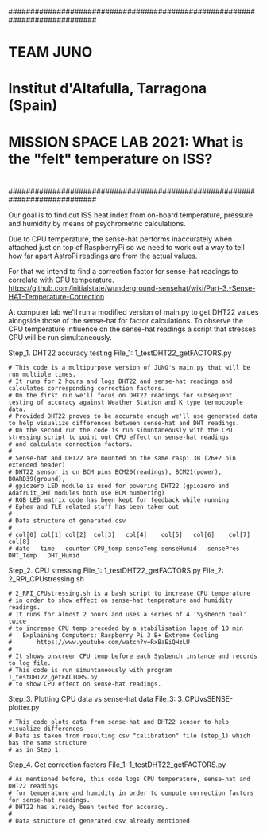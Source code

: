 ############################################################################
# TEAM JUNO
#
# Institut d'Altafulla, Tarragona (Spain)
#
# MISSION SPACE LAB 2021: What is the "felt" temperature on ISS?
#
############################################################################


Our goal is to find out ISS heat index from on-board temperature, pressure and humidity by means of psychrometric calculations.

Due to CPU temperature, the sense-hat performs inaccurately when attached just on top of RaspberryPi so we need to work out a way to tell how far apart AstroPi readings are from the actual values.

For that we intend to find a correction factor for sense-hat readings to correlate with CPU temperature.
	https://github.com/initialstate/wunderground-sensehat/wiki/Part-3.-Sense-HAT-Temperature-Correction

At computer lab we'll run a modified version of main.py to get DHT22 values alongside those of the sense-hat for factor calculations. To observe the CPU temperature influence on the sense-hat readings a script that stresses CPU will be run simultaneously.


Step_1. DHT22 accuracy testing
	File_1: 1_testDHT22_getFACTORS.py
	
	# This code is a multipurpose version of JUNO's main.py that will be run multiple times.
	# It runs for 2 hours and logs DHT22 and sense-hat readings and calculates corresponding correction factors.
	# On the first run we'll focus on DHT22 readings for subsequent testing of accuracy against Weather Station and K type termocouple data.
	# Provided DHT22 proves to be accurate enough we'll use generated data to help visualize differences between sense-hat and DHT readings.
	# On the second run the code is run simuntaneously with the CPU stressing script to point out CPU effect on sense-hat readings
	# and calculate correction factors.
	# 
	# Sense-hat and DHT22 are mounted on the same raspi 3B (26+2 pin extended header)
	# DHT22 sensor is on BCM pins BCM20(readings), BCM21(power), BOARD39(ground),
	# gpiozero LED module is used for powering DHT22 (gpiozero and Adafruit_DHT modules both use BCM numbering)
	# RGB LED matrix code has been kept for feedback while running
	# Ephem and TLE related stuff has been taken out
	#
	# Data structure of generated csv
	#
	# col[0] col[1] col[2]  col[3]   col[4]    col[5]	col[6]    col[7]     col[8]
	# date   time   counter CPU_temp senseTemp senseHumid	sensePres DHT_Temp   DHT_Humid
	
	
	
Step_2. CPU stressing
	File_1: 1_testDHT22_getFACTORS.py
	File_2: 2_RPI_CPUstressing.sh
	
	# 2_RPI_CPUstressing.sh is a bash script to increase CPU temperature
	# in order to show effect on sense-hat temperature and humidity readings.
	# It runs for almost 2 hours and uses a series of 4 'Sysbench tool' twice
	# to increase CPU temp preceded by a stabilisation lapse of 10 min
	#	Explaining Computers: Raspberry Pi 3 B+ Extreme Cooling
	# 		https://www.youtube.com/watch?v=RxBaEiQHzLU
	#
	# It shows onscreen CPU temp before each Sysbench instance and records to log file.
	# This code is run simuntaneously with program 1_testDHT22_getFACTORS.py
	# to show CPU effect on sense-hat readings.
		


Step_3. Plotting CPU data vs sense-hat data
	File_3: 3_CPUvsSENSE-plotter.py

	# This code plots data from sense-hat and DHT22 sensor to help visualize differences
	# Data is taken from resulting csv "calibration" file (step_1) which has the same structure
	# as in Step_1.
	
	

Step_4. Get correction factors
	File_1: 1_testDHT22_getFACTORS.py
		
	# As mentioned before, this code logs CPU temperature, sense-hat and DHT22 readings
	# for temperature and humidity in order to compute correction factors for sense-hat readings.
	# DHT22 has already been tested for accuracy.
	#		
	# Data structure of generated csv already mentioned
	
